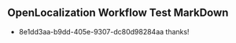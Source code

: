 ## OpenLocalization Workflow Test MarkDown
* 8e1dd3aa-b9dd-405e-9307-dc80d98284aa 
thanks!

<!--HONumber=Mar16_HO5-->



